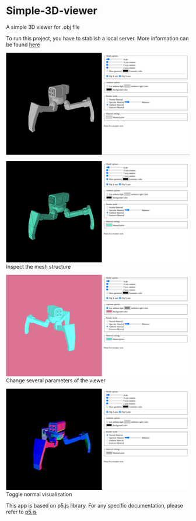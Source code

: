 # Simple-3D-viewer
A simple 3D viewer for .obj file

To run this project, you have to stablish a local server. More information can be found [here]([https://](https://github.com/processing/p5.js/wiki/Local-server))

![UI image](./images/image1.png "UI image")


![Mesh structure](./images/image2.png)
Inspect the mesh structure

![Model alternate background](./images/image3.png "Change material and background")
Change several parameters of the viewer

![Model normals](./images/image4.png)
Toggle normal visualization

This app is based on p5.js library. For any specific documentation, please refer to [p5.js]([https://](https://p5js.org/))